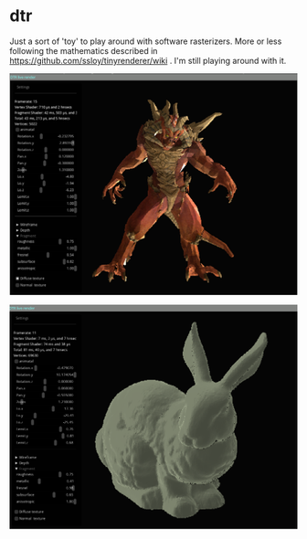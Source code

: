 # dtr

Just a sort of 'toy' to play around with software rasterizers. More or less following the mathematics described in https://github.com/ssloy/tinyrenderer/wiki . I'm still playing around  with it.



![](https://github.com/AODQ/dtr/blob/master/screenshots/diablo1.png)


![](https://github.com/AODQ/dtr/blob/master/screenshots/bunny.png)

